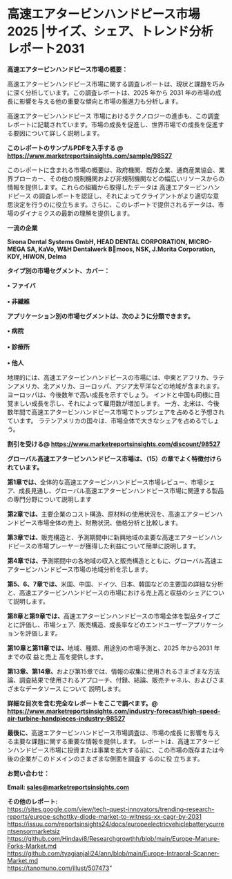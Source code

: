 # 高速エアタービンハンドピース市場2025 |サイズ、シェア、トレンド分析レポート2031

<strong><b>高速エアタービンハンドピース市場の概要：</b></strong>

高速エアタービンハンドピース市場に関する調査レポートは、現状と課題を巧みに深く分析しています。この調査レポートは、2025 年から 2031 年の市場の成長に影響を与える他の重要な傾向と市場の推進力も分析します。

高速エアタービンハンドピース 市場におけるテクノロジーの進歩も、この調査レポートに記載されています。市場の成長を促進し、世界市場での成長を促進する要因について詳しく説明します。

<strong>このレポートのサンプルPDFを入手する @ <a href=https://www.marketreportsinsights.com/sample/98527>https://www.marketreportsinsights.com/sample/98527</a></strong>

このレポートに含まれる市場の概要は、政府機関、既存企業、通商産業協会、業界ブローカー、その他の規制機関および非規制機関などの幅広いリソースからの情報を提供します。これらの組織から取得したデータは 高速エアタービンハンドピース の調査レポートを認証し、それによってクライアントがより適切な意思決定を行うのに役立ちます。さらに、このレポートで提供されるデータは、市場のダイナミクスの最新の理解を提供します。

<strong>一流の企業</strong>

<strong><b>Sirona Dental Systems GmbH, HEAD DENTAL CORPORATION, MICRO-MEGA SA, KaVo, W&H Dentalwerk Bmoos, NSK, J.Morita Corporation, KDY, HIWON, Delma</b></strong>

<strong><b>タイプ別の市場セグメント、カバー：</b></strong>

<strong>• ファイバ<br><br>• 非繊維</strong>

<strong><b>アプリケーション別の市場セグメントは、次のように分類できます。</b></strong>

<strong>• 病院<br><br>• 診療所<br><br>• 他人</strong>

 地理的には、高速エアタービンハンドピースの市場には、中東とアフリカ、ラテンアメリカ、北アメリカ、ヨーロッパ、アジア太平洋などの地域が含まれます。 ヨーロッパは、今後数年で高い成長を示すでしょう。 インドと中国も同様に目覚ましい成長を示し、それによって雇用数が増加します。 一方、北米は、今後数年間で高速エアタービンハンドピース市場でトップシェアを占めると予想されています。 ラテンアメリカの国々は、市場全体で大きなシェアを占めるでしょう。

<strong>割引を受ける@ <a href=https://www.marketreportsinsights.com/discount/98527>https://www.marketreportsinsights.com/discount/98527</a></strong>

<strong><b>グローバル高速エアタービンハンドピース市場は、（15）の章でよく特徴付けられています。</b></strong>

<strong><b>第</b></strong><strong><b>1章では、</b></strong>全体的な高速エアタービンハンドピース市場レビュー、市場シェア、成長見通し、グローバル高速エアタービンハンドピース市場に関連する製品の専門分野について説明します

<strong><b>第2章では、</b></strong>主要企業のコスト構造、原材料の使用状況を、高速エアタービンハンドピース市場全体の売上、財務状況、価格分析と比較します。

<strong><b>第3章では、</b></strong>販売構造と、予測期間中に新興地域の主要な高速エアタービンハンドピースの市場プレーヤーが獲得した利益について簡単に説明します。

<strong><b>第4章では、</b></strong>予測期間中の各地域の収入と販売構造とともに、グローバル高速エアタービンハンドピース市場の地域分析を示します。

<strong><b>第5、6、7章では、</b></strong>米国、中国、ドイツ、日本、韓国などの主要国の詳細な分析と、高速エアタービンハンドピースの市場における売上高と収益のシェアについて説明します。

<strong><b>第8章と第9章では、</b></strong>高速エアタービンハンドピースの市場全体を製品タイプごとに評価し、市場シェア、販売構造、成長率などのエンドユーザーアプリケーションを評価します。

<strong><b>第10章と第11章では、</b></strong>地域、種類、用途別の市場予測と、2025 年から2031 年までの収 益と売上 高を提供します。

<strong><b>第13章、第14章、</b></strong>および第15章では、情報の収集に使用されるさまざまな方法論、調査結果で使用されるアプローチ、付録、結論、販売チャネル、およびさまざまなデータソース について 説明します。

<strong>詳細な目次を含む完全なレポートをここで調べます。@ <a href=https://www.marketreportsinsights.com/industry-forecast/high-speed-air-turbine-handpieces-industry-98527>https://www.marketreportsinsights.com/industry-forecast/high-speed-air-turbine-handpieces-industry-98527</a></strong>

<strong><b>最後に、</b></strong>高速エアタービンハンドピース市場調査は、市場の成長 に影響を</a>与える主要な課題に関する重要な情報を提供します。 レポートは、高速エアタービンハンドピース市場に投資または事業を拡大する前に、この市場の既存または今後の企業がこのドメインのさまざまな側面を調査す るのに役 立ちます。

<strong><b>お問い合わせ：</b></strong>

<strong>Email: </strong><a href=mailto:sales@marketreportsinsights.com><strong>sales@marketreportsinsights.com</strong></a>

<strong>その他のレポート:</strong>
<br>
<a href=https://sites.google.com/view/tech-quest-innovators/trending-research-reports/europe-schottky-diode-market-to-witness-xx-cagr-by-2031>https://sites.google.com/view/tech-quest-innovators/trending-research-reports/europe-schottky-diode-market-to-witness-xx-cagr-by-2031</a>
<br>
<a href=https://issuu.com/reportsinsights24/docs/europeelectricvehiclebatterycurrentsensormarketsiz>https://issuu.com/reportsinsights24/docs/europeelectricvehiclebatterycurrentsensormarketsiz</a>
<br>
<a href=https://github.com/Hindavi8/Researchgrowthh/blob/main/Europe-Manure-Forks-Market.md>https://github.com/Hindavi8/Researchgrowthh/blob/main/Europe-Manure-Forks-Market.md</a>
<br>
<a href=https://github.com/tyagianjali24/ann/blob/main/Europe-Intraoral-Scanner-Market.md>https://github.com/tyagianjali24/ann/blob/main/Europe-Intraoral-Scanner-Market.md</a>
<br>
<a href=https://tanomuno.com/illust/507473>https://tanomuno.com/illust/507473</a>"
